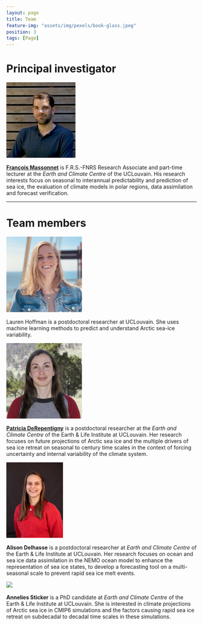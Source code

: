 ```yaml
---
layout: page
title: Team
feature-img: "assets/img/pexels/book-glass.jpeg"
position: 3
tags: [Page]
---
```


# Principal investigator

<img src="/assets/img/pics/FrancoisMassonnet.jpg" height = "200px">

[**François Massonnet**](https://www.climate.be/u/fmasson) is F.R.S.-FNRS Research Associate and part-time lecturer at the *Earth and Climate Centre* of the UCLouvain. His research interests focus on seasonal to interannual predictability and prediction of sea ice, the evaluation of climate models in polar regions, data assimilation and forecast verification.

---

# Team members

<img src="/assets/img/pics/hoffman.jpg" height = "200px">

Lauren Hoffman is a postdoctoral researcher at UCLouvain. She uses machine learning methods to predict and understand Arctic sea-ice variability.


<img src="/assets/img/pics/PatriciaDeRepentigny.jpg" height = "200px">

[**Patricia DeRepentigny**](https://uclouvain.be/en/directories/patricia.derepentigny) is a postdoctoral researcher at the *Earth and Climate Centre* of the Earth & Life Institute at UCLouvain. Her research focuses on future projections of Arctic sea ice and the multiple drivers of sea ice retreat on seasonal to century time scales in the context of forcing uncertainty and internal variability of the climate system.

<img src="/assets/img/pics/alisondelhasse.jpg" height = "200px">

**Alison Delhasse** is a postdoctoral researcher at *Earth and Climate Centre* of the Earth & Life Institute at UCLouvain. Her research focuses on ocean and sea ice data assimilation in the NEMO ocean model to enhance the representation of sea ice states, to develop a forecasting tool on a multi-seasonal scale to prevent rapid sea ice melt events.

<img src="/assets/img/pics/AnneliesSticker.png" height = "200px">

**Annelies Sticker** is a PhD candidate at *Earth and Climate Centre* of the Earth & Life Institute at UCLouvain. She is interested in climate projections of Arctic sea ice in CMIP6 simulations and the factors causing rapid sea ice retreat on subdecadal to decadal time scales in these simulations.
